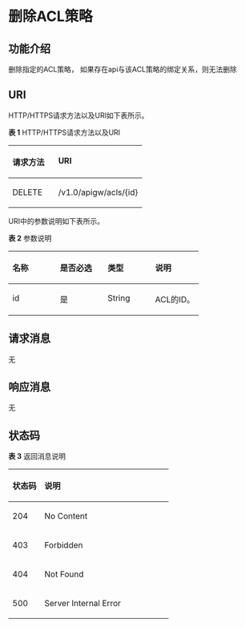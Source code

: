 # 删除ACL策略<a name="ZH-CN_TOPIC_0000001082221205"></a>

## 功能介绍<a name="zh-cn_topic_0118924498_section48394544"></a>

删除指定的ACL策略， 如果存在api与该ACL策略的绑定关系，则无法删除

## URI<a name="zh-cn_topic_0118924498_section32897718"></a>

HTTP/HTTPS请求方法以及URI如下表所示。

**表 1**  HTTP/HTTPS请求方法以及URI

<a name="zh-cn_topic_0118924498_table33718846"></a>
<table><thead align="left"><tr id="zh-cn_topic_0118924498_row34578608"><th class="cellrowborder" valign="top" width="34.339999999999996%" id="mcps1.2.3.1.1"><p id="zh-cn_topic_0118924498_p49403825"><a name="zh-cn_topic_0118924498_p49403825"></a><a name="zh-cn_topic_0118924498_p49403825"></a>请求方法</p>
</th>
<th class="cellrowborder" valign="top" width="65.66%" id="mcps1.2.3.1.2"><p id="zh-cn_topic_0118924498_p42286883"><a name="zh-cn_topic_0118924498_p42286883"></a><a name="zh-cn_topic_0118924498_p42286883"></a>URI</p>
</th>
</tr>
</thead>
<tbody><tr id="zh-cn_topic_0118924498_row2685485"><td class="cellrowborder" valign="top" width="34.339999999999996%" headers="mcps1.2.3.1.1 "><p id="zh-cn_topic_0118924498_p16197752"><a name="zh-cn_topic_0118924498_p16197752"></a><a name="zh-cn_topic_0118924498_p16197752"></a>DELETE</p>
</td>
<td class="cellrowborder" valign="top" width="65.66%" headers="mcps1.2.3.1.2 "><p id="zh-cn_topic_0118924498_p36949548"><a name="zh-cn_topic_0118924498_p36949548"></a><a name="zh-cn_topic_0118924498_p36949548"></a>/v1.0/apigw/acls/{id}</p>
</td>
</tr>
</tbody>
</table>

URI中的参数说明如下表所示。

**表 2**  参数说明

<a name="zh-cn_topic_0118924498_table40123375"></a>
<table><thead align="left"><tr id="zh-cn_topic_0118924498_row11290180"><th class="cellrowborder" valign="top" width="25%" id="mcps1.2.5.1.1"><p id="zh-cn_topic_0118924498_p42089394"><a name="zh-cn_topic_0118924498_p42089394"></a><a name="zh-cn_topic_0118924498_p42089394"></a>名称</p>
</th>
<th class="cellrowborder" valign="top" width="25%" id="mcps1.2.5.1.2"><p id="zh-cn_topic_0118924498_p53797793"><a name="zh-cn_topic_0118924498_p53797793"></a><a name="zh-cn_topic_0118924498_p53797793"></a>是否必选</p>
</th>
<th class="cellrowborder" valign="top" width="25%" id="mcps1.2.5.1.3"><p id="zh-cn_topic_0118924498_p62654009"><a name="zh-cn_topic_0118924498_p62654009"></a><a name="zh-cn_topic_0118924498_p62654009"></a>类型</p>
</th>
<th class="cellrowborder" valign="top" width="25%" id="mcps1.2.5.1.4"><p id="zh-cn_topic_0118924498_p41809953"><a name="zh-cn_topic_0118924498_p41809953"></a><a name="zh-cn_topic_0118924498_p41809953"></a>说明</p>
</th>
</tr>
</thead>
<tbody><tr id="zh-cn_topic_0118924498_row31163009"><td class="cellrowborder" valign="top" width="25%" headers="mcps1.2.5.1.1 "><p id="zh-cn_topic_0118924498_p41175810"><a name="zh-cn_topic_0118924498_p41175810"></a><a name="zh-cn_topic_0118924498_p41175810"></a>id</p>
</td>
<td class="cellrowborder" valign="top" width="25%" headers="mcps1.2.5.1.2 "><p id="zh-cn_topic_0118924498_p46906315"><a name="zh-cn_topic_0118924498_p46906315"></a><a name="zh-cn_topic_0118924498_p46906315"></a>是</p>
</td>
<td class="cellrowborder" valign="top" width="25%" headers="mcps1.2.5.1.3 "><p id="zh-cn_topic_0118924498_p41315205"><a name="zh-cn_topic_0118924498_p41315205"></a><a name="zh-cn_topic_0118924498_p41315205"></a>String</p>
</td>
<td class="cellrowborder" valign="top" width="25%" headers="mcps1.2.5.1.4 "><p id="zh-cn_topic_0118924498_p58197336"><a name="zh-cn_topic_0118924498_p58197336"></a><a name="zh-cn_topic_0118924498_p58197336"></a>ACL的ID。</p>
</td>
</tr>
</tbody>
</table>

## 请求消息<a name="zh-cn_topic_0118924498_section27644012"></a>

无

## 响应消息<a name="zh-cn_topic_0118924498_section19612185101811"></a>

无

## 状态码<a name="zh-cn_topic_0118924498_section47469524"></a>

**表 3**  返回消息说明

<a name="zh-cn_topic_0118924498_table50395750"></a>
<table><thead align="left"><tr id="zh-cn_topic_0118924498_row10317805"><th class="cellrowborder" valign="top" width="20%" id="mcps1.2.3.1.1"><p id="zh-cn_topic_0118924498_p30435897"><a name="zh-cn_topic_0118924498_p30435897"></a><a name="zh-cn_topic_0118924498_p30435897"></a>状态码</p>
</th>
<th class="cellrowborder" valign="top" width="80%" id="mcps1.2.3.1.2"><p id="zh-cn_topic_0118924498_p49388626"><a name="zh-cn_topic_0118924498_p49388626"></a><a name="zh-cn_topic_0118924498_p49388626"></a>说明</p>
</th>
</tr>
</thead>
<tbody><tr id="zh-cn_topic_0118924498_row41055775"><td class="cellrowborder" valign="top" width="20%" headers="mcps1.2.3.1.1 "><p id="zh-cn_topic_0118924498_p37183497"><a name="zh-cn_topic_0118924498_p37183497"></a><a name="zh-cn_topic_0118924498_p37183497"></a>204</p>
</td>
<td class="cellrowborder" valign="top" width="80%" headers="mcps1.2.3.1.2 "><p id="zh-cn_topic_0118924498_p59073271"><a name="zh-cn_topic_0118924498_p59073271"></a><a name="zh-cn_topic_0118924498_p59073271"></a>No Content</p>
</td>
</tr>
<tr id="zh-cn_topic_0118924498_row61897395"><td class="cellrowborder" valign="top" width="20%" headers="mcps1.2.3.1.1 "><p id="zh-cn_topic_0118924498_p47633123"><a name="zh-cn_topic_0118924498_p47633123"></a><a name="zh-cn_topic_0118924498_p47633123"></a>403</p>
</td>
<td class="cellrowborder" valign="top" width="80%" headers="mcps1.2.3.1.2 "><p id="zh-cn_topic_0118924498_p33077772"><a name="zh-cn_topic_0118924498_p33077772"></a><a name="zh-cn_topic_0118924498_p33077772"></a>Forbidden</p>
</td>
</tr>
<tr id="zh-cn_topic_0118924498_row29264493"><td class="cellrowborder" valign="top" width="20%" headers="mcps1.2.3.1.1 "><p id="zh-cn_topic_0118924498_p21613693"><a name="zh-cn_topic_0118924498_p21613693"></a><a name="zh-cn_topic_0118924498_p21613693"></a>404</p>
</td>
<td class="cellrowborder" valign="top" width="80%" headers="mcps1.2.3.1.2 "><p id="zh-cn_topic_0118924498_p5878681"><a name="zh-cn_topic_0118924498_p5878681"></a><a name="zh-cn_topic_0118924498_p5878681"></a>Not Found</p>
</td>
</tr>
<tr id="zh-cn_topic_0118924498_row52908136"><td class="cellrowborder" valign="top" width="20%" headers="mcps1.2.3.1.1 "><p id="zh-cn_topic_0118924498_p57700610"><a name="zh-cn_topic_0118924498_p57700610"></a><a name="zh-cn_topic_0118924498_p57700610"></a>500</p>
</td>
<td class="cellrowborder" valign="top" width="80%" headers="mcps1.2.3.1.2 "><p id="zh-cn_topic_0118924498_p6744143"><a name="zh-cn_topic_0118924498_p6744143"></a><a name="zh-cn_topic_0118924498_p6744143"></a>Server Internal Error</p>
</td>
</tr>
</tbody>
</table>

